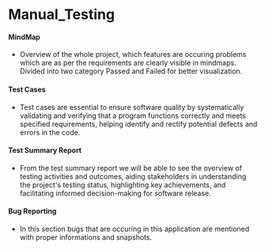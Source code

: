 # Manual_Testing
#### MindMap
- Overview of the whole project, which features are occuring problems which are as per the requirements are clearly visible in mindmaps. Divided into two category Passed and Failed for better visualization.

#### Test Cases
- Test cases are essential to ensure software quality by systematically validating and verifying that a program functions correctly and meets specified requirements, helping identify and rectify potential defects and errors in the code.

#### Test Summary Report 
- From the test summary report we will be able to see the overview of testing activities and outcomes, aiding stakeholders in understanding the project's testing status, highlighting key achievements, and facilitating informed decision-making for software release.

#### Bug Reporting
- In this section bugs that are occuring in this application are mentioned with proper informations and snapshots.

